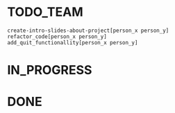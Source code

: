# TODO_TEAM
    create-intro-slides-about-project[person_x person_y]
    refactor_code[person_x person_y]
    add_quit_functionallity[person_x person_y]
# IN_PROGRESS
# DONE
